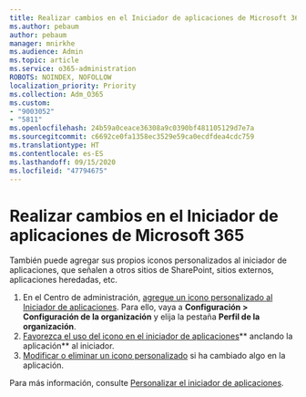 ```yaml
---
title: Realizar cambios en el Iniciador de aplicaciones de Microsoft 365
ms.author: pebaum
author: pebaum
manager: mnirkhe
ms.audience: Admin
ms.topic: article
ms.service: o365-administration
ROBOTS: NOINDEX, NOFOLLOW
localization_priority: Priority
ms.collection: Adm_O365
ms.custom:
- "9003052"
- "5811"
ms.openlocfilehash: 24b59a0ceace36308a9c0390bf481105129d7e7a
ms.sourcegitcommit: c6692ce0fa1358ec3529e59ca0ecdfdea4cdc759
ms.translationtype: HT
ms.contentlocale: es-ES
ms.lasthandoff: 09/15/2020
ms.locfileid: "47794675"
---
```

# <a name="make-changes-to-the-microsoft-365-app-launcher"></a>Realizar cambios en el Iniciador de aplicaciones de Microsoft 365

También puede agregar sus propios iconos personalizados al iniciador de aplicaciones, que señalen a otros sitios de SharePoint, sitios externos, aplicaciones heredadas, etc.

1. En el Centro de administración, [agregue un icono personalizado al Iniciador de aplicaciones](https://docs.microsoft.com/microsoft-365/admin/manage/customize-the-app-launcher). Para ello, vaya a **Configuración > Configuración de la organización** y elija la pestaña **Perfil de la organización**.
2. [Favorezca el uso del icono en el  iniciador de aplicaciones](https://docs.microsoft.com/microsoft-365/admin/manage/customize-the-app-launcher#promote-the-tile-to-app-launcher)**  anclando la aplicación** al iniciador.
3. [Modificar o eliminar un icono personalizado](https://docs.microsoft.com/microsoft-365/admin/manage/customize-the-app-launcher#edit-or-delete-a-custom-tile) si ha cambiado algo en la aplicación.

Para más información, consulte [Personalizar el iniciador de aplicaciones](https://docs.microsoft.com/microsoft-365/admin/manage/customize-the-app-launcher).
